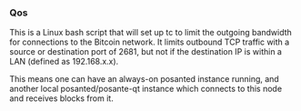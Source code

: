 ### Qos ###

This is a Linux bash script that will set up tc to limit the outgoing bandwidth for connections to the Bitcoin network. It limits outbound TCP traffic with a source or destination port of 2681, but not if the destination IP is within a LAN (defined as 192.168.x.x).

This means one can have an always-on posanted instance running, and another local posanted/posante-qt instance which connects to this node and receives blocks from it.
